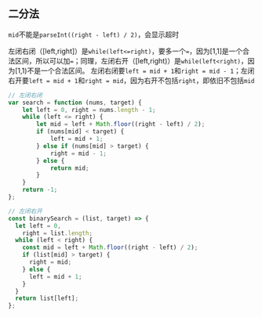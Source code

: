 ## 二分法

`mid`不能是`parseInt((right - left) / 2)`，会显示超时

左闭右闭（[left,right]）是`while(left<=right)`，要多一个`=`，因为[1,1]是一个合法区间，所以可以加`=`；同理，左闭右开（[left,right)）是`while(left<right)`，因为[1,1)不是一个合法区间。
左闭右闭要`left = mid + 1`和`right = mid - 1`；左闭右开要`left = mid + 1`和`right = mid`，因为右开不包括`right`，即依旧不包括`mid`


```javascript
// 左闭右闭
var search = function (nums, target) {
    let left = 0, right = nums.length - 1;
    while (left <= right) {
        let mid = left + Math.floor((right - left) / 2);
        if (nums[mid] < target) {
            left = mid + 1;
        } else if (nums[mid] > target) {
            right = mid - 1;
        } else {
            return mid;
        }
    }
    return -1;
};
```

```javascript
// 左闭右开
const binarySearch = (list, target) => {
  let left = 0,
    right = list.length;
  while (left < right) {
    const mid = left + Math.floor((right - left) / 2);
    if (list[mid] > target) {
      right = mid;
    } else {
      left = mid + 1;
    }
  }
  return list[left];
};
```
